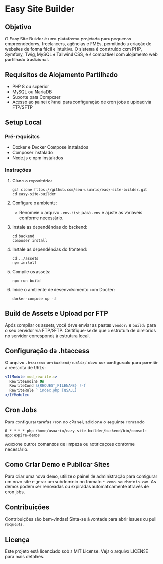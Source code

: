 # Easy Site Builder

## Objetivo
O Easy Site Builder é uma plataforma projetada para pequenos empreendedores, freelancers, agências e PMEs, permitindo a criação de websites de forma fácil e intuitiva. O sistema é construído com PHP, Symfony, Twig, MySQL e Tailwind CSS, e é compatível com alojamento web partilhado tradicional.

## Requisitos de Alojamento Partilhado
- PHP 8 ou superior
- MySQL ou MariaDB
- Suporte para Composer
- Acesso ao painel cPanel para configuração de cron jobs e upload via FTP/SFTP

## Setup Local
### Pré-requisitos
- Docker e Docker Compose instalados
- Composer instalado
- Node.js e npm instalados

### Instruções
1. Clone o repositório:
   ```
   git clone https://github.com/seu-usuario/easy-site-builder.git
   cd easy-site-builder
   ```

2. Configure o ambiente:
   - Renomeie o arquivo `.env.dist` para `.env` e ajuste as variáveis conforme necessário.

3. Instale as dependências do backend:
   ```
   cd backend
   composer install
   ```

4. Instale as dependências do frontend:
   ```
   cd ../assets
   npm install
   ```

5. Compile os assets:
   ```
   npm run build
   ```

6. Inicie o ambiente de desenvolvimento com Docker:
   ```
   docker-compose up -d
   ```

## Build de Assets e Upload por FTP
Após compilar os assets, você deve enviar as pastas `vendor/` e `build/` para o seu servidor via FTP/SFTP. Certifique-se de que a estrutura de diretórios no servidor corresponda à estrutura local.

## Configuração de .htaccess
O arquivo `.htaccess` em `backend/public/` deve ser configurado para permitir a reescrita de URLs:
```apache
<IfModule mod_rewrite.c>
  RewriteEngine On
  RewriteCond %{REQUEST_FILENAME} !-f
  RewriteRule ^ index.php [QSA,L]
</IfModule>
```

## Cron Jobs
Para configurar tarefas cron no cPanel, adicione o seguinte comando:
```
0 * * * * php /home/usuario/easy-site-builder/backend/bin/console app:expire-demos
```
Adicione outros comandos de limpeza ou notificações conforme necessário.

## Como Criar Demo e Publicar Sites
Para criar uma nova demo, utilize o painel de administração para configurar um novo site e gerar um subdomínio no formato `*.demo.seudominio.com`. As demos podem ser renovadas ou expiradas automaticamente através de cron jobs.

## Contribuições
Contribuições são bem-vindas! Sinta-se à vontade para abrir issues ou pull requests.

## Licença
Este projeto está licenciado sob a MIT License. Veja o arquivo LICENSE para mais detalhes.